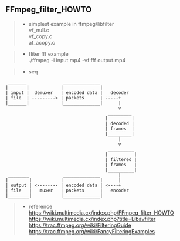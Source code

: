## FFmpeg_filter_HOWTO

> * simplest example in ffmpeg/libfilter  
vf_null.c  
vf_copy.c  
af_acopy.c 

> * fliter fff example  
./ffmpeg -i input.mp4 -vf fff output.mp4

> * seq
```
 _______              ______________
|       |            |              |
| input |  demuxer   | encoded data |   decoder
| file  | ---------> | packets      | -----+
|_______|            |______________|      |
                                           v
                                       _________
                                      |         |
                                      | decoded |
                                      | frames  |
                                      |_________|
                                           |
                                           v
                                       __________
                                      |          |
                                      | filtered |
                                      | frames   |
                                      |__________|
 ________             ______________       |
|        |           |              |      |
| output | <-------- | encoded data | <----+
| file   |   muxer   | packets      |   encoder
|________|           |______________|

```

> * reference
https://wiki.multimedia.cx/index.php/FFmpeg_filter_HOWTO  
https://wiki.multimedia.cx/index.php?title=Libavfilter  
https://trac.ffmpeg.org/wiki/FilteringGuide  
https://trac.ffmpeg.org/wiki/FancyFilteringExamples  
